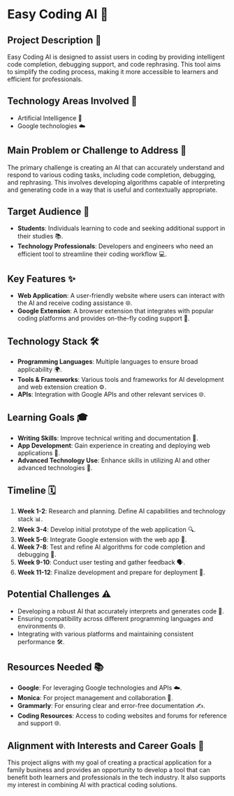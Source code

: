 # Easy Coding AI 🚀

## Project Description 🌟

Easy Coding AI is designed to assist users in coding by providing intelligent code completion, debugging support, and code rephrasing. This tool aims to simplify the coding process, making it more accessible to learners and efficient for professionals.

## Technology Areas Involved 🔧

- Artificial Intelligence 🤖
- Google technologies ☁️

## Main Problem or Challenge to Address 🧩

The primary challenge is creating an AI that can accurately understand and respond to various coding tasks, including code completion, debugging, and rephrasing. This involves developing algorithms capable of interpreting and generating code in a way that is useful and contextually appropriate.

## Target Audience 🎯

- **Students**: Individuals learning to code and seeking additional support in their studies 📚.
- **Technology Professionals**: Developers and engineers who need an efficient tool to streamline their coding workflow 💻.

## Key Features ✨

- **Web Application**: A user-friendly website where users can interact with the AI and receive coding assistance 🌐.
- **Google Extension**: A browser extension that integrates with popular coding platforms and provides on-the-fly coding support 🧩.

## Technology Stack 🛠️

- **Programming Languages**: Multiple languages to ensure broad applicability 🌍.
- **Tools & Frameworks**: Various tools and frameworks for AI development and web extension creation ⚙️.
- **APIs**: Integration with Google APIs and other relevant services 🌐.

## Learning Goals 🎓

- **Writing Skills**: Improve technical writing and documentation 📝.
- **App Development**: Gain experience in creating and deploying web applications 📱.
- **Advanced Technology Use**: Enhance skills in utilizing AI and other advanced technologies 🚀.

## Timeline 🗓️

1. **Week 1-2**: Research and planning. Define AI capabilities and technology stack 📊.
2. **Week 3-4**: Develop initial prototype of the web application 🔍.
3. **Week 5-6**: Integrate Google extension with the web app 🔗.
4. **Week 7-8**: Test and refine AI algorithms for code completion and debugging 🧪.
5. **Week 9-10**: Conduct user testing and gather feedback 🗣️.
6. **Week 11-12**: Finalize development and prepare for deployment 🚀.

## Potential Challenges ⚠️

- Developing a robust AI that accurately interprets and generates code 🤔.
- Ensuring compatibility across different programming languages and environments 🌐.
- Integrating with various platforms and maintaining consistent performance 🛠️.

## Resources Needed 📚

- **Google**: For leveraging Google technologies and APIs ☁️.
- **Monica**: For project management and collaboration 🤝.
- **Grammarly**: For ensuring clear and error-free documentation ✍️.
- **Coding Resources**: Access to coding websites and forums for reference and support 🌐.

## Alignment with Interests and Career Goals 🎯

This project aligns with my goal of creating a practical application for a family business and provides an opportunity to develop a tool that can benefit both learners and professionals in the tech industry. It also supports my interest in combining AI with practical coding solutions.
